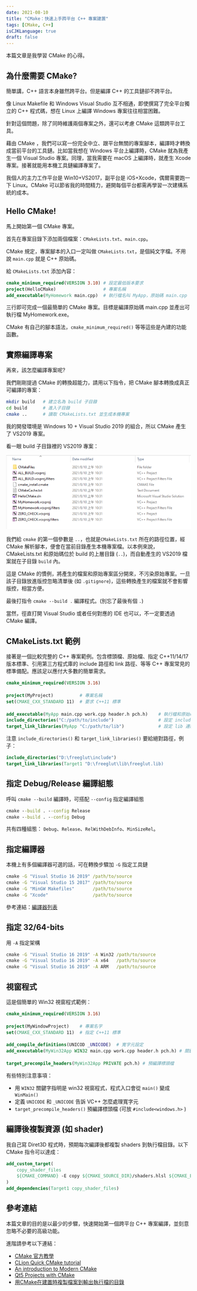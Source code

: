 ```yaml
---
date: 2021-08-10
title: "CMake：快速上手跨平台 C++ 專案建置"
tags: [CMake, C++]
isCJKLanguage: true
draft: false
---
```


本篇文章是我學習 CMake 的心得。

## 為什麼需要 CMake?

簡單講，C++ 語言本身雖然跨平台。但是編譯 C++ 的工具鏈卻不跨平台。

像 Linux Makefile 和 Windows Visual Studio 互不相通，即使撰寫了完全平台獨立的 C++ 程式碼，想在 Linux 上編譯 Windows 專案往往相當困難。

針對這個問題，除了同時維護兩個專案之外，還可以考慮 CMake 這類跨平台工具。

藉由 CMake ，我們可以寫一份完全中立、跟平台無關的專案腳本，編譯時才轉換成當前平台的工具鏈。比如當我想在 Windows 平台上編譯時，CMake 就為我產生一個 Visual Studio 專案。同理，當我需要在 macOS 上編譯時，就產生 Xcode 專案。接著就能用本機工具鏈編譯專案了。

我個人的主力工作平台是 Win10+VS2017，副平台是 iOS+Xcode，偶爾需要跑一下 Linux。CMake 可以節省我的時間精力，避開每個平台都需再學習一次建構系統的成本。

## Hello CMake!

馬上開始第一個 CMake 專案。

首先在專案目錄下添加兩個檔案：`CMakeLists.txt`、`main.cpp`。

CMake 規定，專案腳本的入口一定叫做 `CMakeLists.txt`，是個純文字檔。不用說 `main.cpp` 就是 C++ 原始碼。

給 `CMakeLists.txt` 添加內容：
```cmake
cmake_minimum_required(VERSION 3.10) # 設定最低版本要求
project(HelloCMake)                  # 專案名稱
add_executable(MyHomework main.cpp)  # 執行檔名叫 MyApp，原始碼 main.cpp
```
三行即可完成一個最簡單的 CMake 專案。目標是編譯原始碼 main.cpp 並產出可執行檔 MyHomework.exe。

CMake 有自己的腳本語法，`cmake_minimum_required()` 等等這些是內建的功能函數。

## 實際編譯專案

再來，該怎麼編譯專案呢?

我們剛剛提過 CMake 的轉換超能力，請用以下指令，把 CMake 腳本轉換成真正可編譯的專案：

```bash
mkdir build   # 建立名為 build 子目錄
cd build      # 進入子目錄
cmake ..      # 讀取 CMakeLists.txt 並生成本機專案
```

我的開發環境是 Windows 10 + Visual Studio 2019 的組合，所以 CMake 產生了 VS2019 專案。

看一眼 build 子目錄裡的 VS2019 專案：

![CMake VS2019](/img/cmake-vs.png)

我們給 `cmake` 的第一個參數是 `..`，也就是`CMakeLists.txt` 所在的路徑位置，經 CMake 解析腳本，便會在當前目錄產生本機專案檔。以本例來說，CMakeLists.txt 和原始碼位於 build 的上層目錄 (`..`)，而自動產生的 VS2019 檔案就在子目錄 `build` 內。

這是 CMake 的慣例，將產生的檔案和原始專案區分開來，不污染原始專案。一旦該子目錄放進版控忽略清單後 (如 `.gitignore`)，這些轉換產生的檔案就不會影響版控，相當方便。

最後打指令 `cmake --build .` 編譯程式。(別忘了最後有個 `.`)

當然，徑直打開 Visual Studio 或者任何對應的 IDE 也可以，不一定要透過 CMake 編譯。

## CMakeLists.txt 範例

接著是一個比較完整的 C++ 專案範例。包含標頭檔、原始檔、指定 C++11/14/17 版本標準、引用第三方程式庫的 include 路徑和 link 路徑、等等 C++ 專案常見的標準備配。應該足以應付大多數的簡單需求。
```cmake
cmake_minimum_required(VERSION 3.16)

project(MyProject)          # 專案名稱
set(CMAKE_CXX_STANDARD 11)  # 要求 C++11 標準

add_executable(MyApp main.cpp work.cpp header.h pch.h)    # 執行檔和原始碼
include_directories("C:/path/to/include")                 # 設定 include 目錄
target_link_libraries(MyApp "C:/path/to/lib")             # 設定 lib 連結
```

注意 `include_directories()` 和 `target_link_libraries()` 要給絕對路徑，例子：

```cmake
include_directories("D:\freeglut\include")
target_link_libraries(Target1 "D:\freeglut\lib\freeglut.lib)
```

## 指定 Debug/Release 編譯組態

呼叫 `cmake --build` 編譯時，可搭配 `--config` 指定編譯組態
```cmd
cmake --build . --config Release
cmake --build . --config Debug
```

共有四種組態： `Debug`、`Release`、`RelWithDebInfo`、`MinSizeRel`。

## 指定編譯器

本機上有多個編譯器可選的話，可在轉換步驟加 `-G` 指定工具鏈
```cmd
cmake -G "Visual Studio 16 2019" /path/to/source
cmake -G "Visual Studio 15 2017" /path/to/source
cmake -G "MinGW Makefiles"       /path/to/source
cmake -G "Xcode"                 /path/to/source
```

參考連結：[編譯器列表](https://cmake.org/cmake/help/latest/manual/cmake-generators.7.html#manual:cmake-generators(7))

## 指定 32/64-bits

用 `-A` 指定架構
```cmd
cmake -G "Visual Studio 16 2019" -A Win32 /path/to/source
cmake -G "Visual Studio 16 2019" -A x64   /path/to/source
cmake -G "Visual Studio 16 2019" -A ARM   /path/to/source
```

## 視窗程式

這是個簡單的 Win32 視窗程式範例：
```cmake
cmake_minimum_required(VERSION 3.16)

project(MyWindowProject)    # 專案名字
set(CMAKE_CXX_STANDARD 11)  # 指定 C++11 標準

add_compile_definitions(UNICOD _UNICODE)  # 寬字元設定
add_executable(MyWin32App WIN32 main.cpp work.cpp header.h pch.h) # 關鍵字 WIN32

target_precompile_headers(MyWin32App PRIVATE pch.h) # 預編譯標頭檔
```

有些特別注意事項：
- 用 `WIN32` 關鍵字指明是 win32 視窗程式，程式入口會從 `main()` 變成 `WinMain()`
- 定義 `UNICODE` 和 `_UNICODE` 告訴 VC++ 怎麼處理寬字元
- `target_precompile_headers()` 預編譯標頭檔 (可放 `#include<windows.h>` ) 

## 編譯後複製資源 (如 shader)

我自己寫 Diret3D 程式時，預期每次編譯後都複製 shaders 到執行檔目錄。以下 CMake 指令可以達成：

```cmake
add_custom_target(
    copy_shader_files
    ${CMAKE_COMMAND} -E copy ${CMAKE_SOURCE_DIR}/shaders.hlsl ${CMAKE_BINARY_DIR}
)
add_dependencies(Target1 copy_shader_files)
```

## 參考連結

本篇文章的目的是以最少的步驟，快速開始第一個跨平台 C++ 專案編譯，並刻意忽略不必要的高級功能。

進階請參考以下連結：

- [CMake 官方教學](https://cmake.org/cmake/help/latest/guide/tutorial/)
- [CLion Quick CMake tutorial](https://www.jetbrains.com/help/clion/quick-cmake-tutorial.html)
- [An introduction to Modern CMake](https://cliutils.gitlab.io/modern-cmake/)
- [Qt5 Projects with CMake](https://gist.github.com/Rod-Persky/e6b93e9ee31f9516261b)
- [用CMake在建置時複製檔案到輸出執行檔的目錄 ][CopyShader]

[CopyShader]: https://minecraftxwinp.github.io/2017/11/27/%E7%94%A8CMake%E5%9C%A8%E5%BB%BA%E7%BD%AE%E6%99%82%E8%A4%87%E8%A3%BD%E6%AA%94%E6%A1%88%E5%88%B0%E8%BC%B8%E5%87%BA%E5%9F%B7%E8%A1%8C%E6%AA%94%E7%9A%84%E7%9B%AE%E9%8C%84/